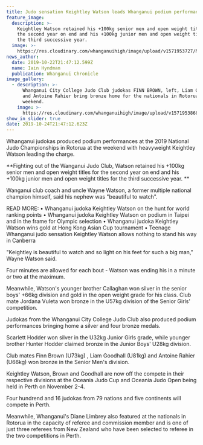 ```yaml
---
title: Judo sensation Keightley Watson leads Whanganui podium performances
feature_image:
  description: >-
    Keightley Watson retained his +100kg senior men and open weight titles for
    the second year on end and his +100kg junior men and open weight titles for
    the third successive year.
  image: >-
    https://res.cloudinary.com/whanganuihigh/image/upload/v1571953727/News/Keightley-23.10.19.Chron.jpg
news_author:
  date: 2019-10-22T21:47:12.599Z
  name: Iain Hyndman
  publication: Whanganui Chronicle
image_gallery:
  - description: >-
      Whanganui City College Judo Club judokas FINN BROWN, left, Liam Goodhall
      and Antoine Rahier bring bronze home for the nationals in Rotorua at the
      weekend.
    image: >-
      https://res.cloudinary.com/whanganuihigh/image/upload/v1571953868/News/Finn_Brown._Chron_23.10.19.jpg
show_in_slider: true
date: 2019-10-24T21:47:12.623Z
---
```

Whanganui judokas produced podium performances at the 2019 National Judo Championships in Rotorua at the weekend with heavyweight Keightley Watson leading the charge.

**Fighting out of the Wanganui Judo Club, Watson retained his +100kg senior men and open weight titles for the second year on end and his +100kg junior men and open weight titles for the third successive year.**

Wanganui club coach and uncle Wayne Watson, a former multiple national champion himself, said his nephew was "beautiful to watch".

READ MORE:
• Whanganui judoka Keightley Watson on the hunt for world ranking points
• Whanganui judoka Keightley Watson on podium in Taipei and in the frame for Olympic selection
• Whanganui judoka Keightley Watson wins gold at Hong Kong Asian Cup tournament
• Teenage Whanganui judo sensation Keightley Watson allows nothing to stand his way in Canberra

"Keightley is beautiful to watch and so light on his feet for such a big man," Wayne Watson said.

Four minutes are allowed for each bout - Watson was ending his in a minute or two at the maximum.

Meanwhile, Watson's younger brother Callaghan won silver in the senior boys' +66kg division and gold in the open weight grade for his class. Club mate Jordana Vuleta won bronze in the U57kg division of the Senior Girls' competition.

Judokas from the Whanganui City College Judo Club also produced podium performances bringing home a silver and four bronze medals.

Scarlett Hodder won silver in the U32kg Junior Girls grade, while younger brother Hunter Hodder claimed bronze in the Junior Boys' U28kg division.

Club mates Finn Brown (U73kg) , Liam Goodhall (U81kg) and Antoine Rahier (U66kg) won bronze in the Senior Men's division.

Keightley Watson, Brown and Goodhall are now off the compete in their respective divisions at the Oceania Judo Cup and Oceania Judo Open being held in Perth on November 2-4.

Four hundrend and 16 judokas from 79 nations and five continents will compete in Perth.

Meanwhile, Whanganui's Diane Limbrey also featured at the nationals in Rotorua in the capacity of referee and commission member and is one of just three referees from New Zealand who have been selected to referee in the two competitions in Perth.
